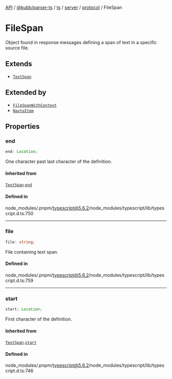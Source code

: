 [API](../../../../../../../../../packages.md) / [@kubb/parser-ts](../../../../../../../index.md) / [ts](../../../../../index.md) / [server](../../../index.md) / [protocol](../index.md) / FileSpan

# FileSpan

Object found in response messages defining a span of text in a specific source file.

## Extends

- [`TextSpan`](TextSpan.md)

## Extended by

- [`FileSpanWithContext`](FileSpanWithContext.md)
- [`NavtoItem`](NavtoItem.md)

## Properties

### end

```ts
end: Location;
```

One character past last character of the definition.

#### Inherited from

[`TextSpan`](TextSpan.md).[`end`](TextSpan.md#end)

#### Defined in

node\_modules/.pnpm/typescript@5.6.2/node\_modules/typescript/lib/typescript.d.ts:750

***

### file

```ts
file: string;
```

File containing text span.

#### Defined in

node\_modules/.pnpm/typescript@5.6.2/node\_modules/typescript/lib/typescript.d.ts:759

***

### start

```ts
start: Location;
```

First character of the definition.

#### Inherited from

[`TextSpan`](TextSpan.md).[`start`](TextSpan.md#start)

#### Defined in

node\_modules/.pnpm/typescript@5.6.2/node\_modules/typescript/lib/typescript.d.ts:746
